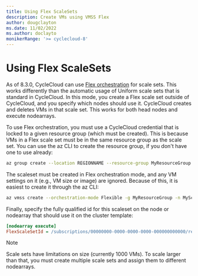 ```yaml
---
title: Using Flex ScaleSets
description: Create VMs using VMSS Flex
author: dougclayton
ms.date: 11/02/2022
ms.author: doclayto
monikerRange: '>= cyclecloud-8'
---
```


# Using Flex ScaleSets

As of 8.3.0, CycleCloud can use [Flex orchestration](http://go.microsoft.com/fwlink/?LinkId=2156742) for scale sets. 
This works differently than the automatic usage of Uniform scale sets that is standard in CycleCloud. 
In this mode, you create a Flex scale set outside of CycleCloud, and you specify which nodes should use it. 
CycleCloud creates and deletes VMs in that scale set. This works for both head nodes and execute nodearrays.

To use Flex orchestration, you must use a CycleCloud credential that is locked to a given resource group (which must be created). 
This is because VMs in a Flex scale set must be in the same resource group as the scale set. 
You can use the az CLI to create the resource group, if you don't have one to use already:

```bash
az group create --location REGIONNAME --resource-group MyResourceGroup
```

The scaleset must be created in Flex orchestration mode, and any VM settings on it (e.g., VM size or image) are ignored. 
Because of this, it is easiest to create it through the az CLI:

```bash
az vmss create --orchestration-mode Flexible -g MyResourceGroup -n MyScaleSet --platform-fault-domain-count 1
```

Finally, specify the fully qualified id for this scaleset on the node or nodearray that should use it on the cluster template:

```ini
[nodearray execute]
FlexScaleSetId = /subscriptions/00000000-0000-0000-0000-000000000000/resourceGroups/MyResourceGroup/providers/Microsoft.Compute/virtualMachineScaleSets/MyScaleSet
```

> [!NOTE]
> Scale sets have limitations on size (currently 1000 VMs). To scale larger than that, you must create multiple scale sets and assign them to different nodearrays.